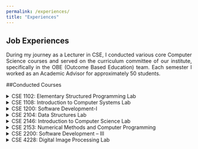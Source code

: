 ```yaml
---
permalink: /experiences/
title: "Experiences"
---
```

## Job Experiences
<p style="text-align:justify">During my journey as a Lecturer in CSE, I conducted various core Computer Science courses and served on the curriculum committee of our institute, specifically in the OBE (Outcome Based Education) team. Each semester I worked as an Academic Advisor for approximately 50 students.
</p>

##Conducted Courses 

<details>
<summary>CSE 1102: Elementary Structured Programming Lab</summary>
<span style="color:green"><font size="3"><ins>Conducted in Spring 2022</ins></font></span><br>
<span style="text-align:justify; color:black; display:block;">
<font size="3">
<strong>Syllabus</strong>: Basic programming concepts and notations; Variables, Constants, Data types; Input and Output Statements; Control Structures; Functions and Subroutines; Processing Structured data: Arrays, Strings, Records, Pointers, Structures, and Linked lists.
</font>
</span><br>
</details>

<details>
<summary>CSE 1108: Introduction to Computer Systems Lab</summary>
<span style="color:green"><font size="3"><ins>Conducted in Fall 2022</ins></font></span><br>
<span style="text-align:justify; color:black; display:block;">
<font size="3">
<strong>Syllabus</strong>: Basic introduction to computer systems; Learning basic uses of Microsoft Office Suite; Demonstrate public speaking ability along with PowerPoint presentations; To learn the useful techniques for formal email writing and to use the google search engine efficiently; Creating websites using google sites; To learn the number system, especially binary number system and its arithmetic; Effective report writing techniques using LATEX; Understanding the different types of basic logic gates; Gaining the knowledge of different problem-solving skills such as Algorithms and Flowchart, etc.
</font>
</span><br>
</details>

<details>
<summary>CSE 1200: Software Development-I</summary>
<span style="color:green"><font size="3"><ins>Conducted in Spring 2021</ins></font></span><br>
<span style="text-align:justify; color:black; display:block;">
<font size="3">
<strong>Syllabus</strong>: Students will develop software in groups or individually using a structured
programming language with special emphasis on higher features like strings, files,
sound and graphics.
</font>
</span><br>
</details>

<details>
<summary>CSE 2104: Data Structures Lab</summary>
<span style="color:green"><font size="3"><ins>Conducted in Spring 2022 | Fall 2022 </ins></font></span><br>
<span style="text-align:justify; color:black; display:block;">
<font size="3">
<strong>Syllabus</strong>: Basic concepts: Data structure notation, search and efficiency; Elementary data objects: Logical values, Integers, and Packed words; Common data structures: Arrays, Lists (Sublists and recursive lists, Circular lists and Orthogonal lists); Stacks, Queues and Graphs (Binary Tree and Threaded Tree); Applications of data structures: Sorting, Searching, Hashing; Solving Computational problems.
</font>
</span><br>
</details>

<details>
<summary>CSE 2146: Introduction to Computer Science Lab</summary>
<span style="color:green"><font size="3"><ins>Conducted in Spring 2022 </ins></font></span><br>
<span style="text-align:justify; color:black; display:block;">
<font size="3">
<strong>Syllabus</strong>: The basic and fundamental concepts of computer science. Through this course the students will learn the basic principles of using the Windows operating system; learn and practice basic use of keyboard and mouse; be able to access the Internet, and Worldwide Web, as well as use Internet directories and search engines, and locate www addresses; be able to find and evaluate information on the Web; learn the basics of e-mail, such as sending, forwarding and receiving mail, attaching document; learn basic word processing skills with Microsoft Word as well as how to include some graphics such as pictures and charts; be able to make a presentation using Microsoft PowerPoint; able to do the calculation, using formulas, charts in Microsoft Excel.

</font>
</span><br>
</details>

<details>
<summary>CSE 2153: Numerical Methods and Computer Programming</summary>
<span style="color:green"><font size="3"><ins>Conducted in Fall 2021 </ins></font></span><br>
<span style="text-align:justify; color:black; display:block;">
<font size="3">
<strong>Syllabus</strong>: Basic components of computer system; C Language; numerical solution of algebraic
and transcendental equations; matrices; solution of systems of linear equations;
curve-fitting by least squares; finite difference; divided differences; interpolation;
computer applications to Civil Engineering problems, numerical differentiation and
integration; numerical solution of differential equations.
</font>
</span><br>
</details>

<details>
<summary>CSE 2200: Software Development – III</summary>
<span style="color:green"><font size="3"><ins>Conducted in Fall 2022</ins></font></span><br>
<span style="text-align:justify; color:black; display:block;">
<font size="3">
<strong>Syllabus</strong>: Laboratory works individually or in groups on the topics such as Mobile Application Development, Familiarity with Development Platforms such as Android Studio, User Interface and Layout Designing, Implementations of Functionalities and Features through Requirement Analysis, Utilization of Local and Real-Time Databases, Deployment Services, Integration of Web Technologies, etc
</font>
</span><br>
</details>

<details>
<summary>CSE 4228: Digital Image Processing Lab</summary>
<span style="color:green"><font size="3"><ins>Conducted in Spring 2022 | Fall 2022</ins></font></span><br>
<span style="text-align:justify; color:black; display:block;">
<font size="3">
<strong>Syllabus</strong>: Laboratory works based on Digital image representation and acquisition; Survey of modern techniques for
image analysis, processing and enhancement. Two dimensional system and
transform theory; Sampling, linear and non-linear filtering, feature extraction,
compression and coding, imaging systems.
</font>
</span><br>
</details>



 